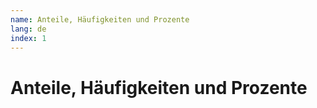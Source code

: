 ```yaml
---
name: Anteile, Häufigkeiten und Prozente
lang: de
index: 1
---
```


# Anteile, Häufigkeiten und Prozente
